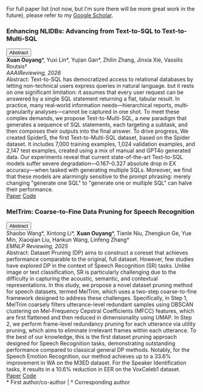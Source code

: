 For full paper list (not now, but I'm sure there will be more great work in the future), please refer to my [Google Scholar](https://scholar.google.com/citations?user=7gsdLw4AAAAJ&hl=en).


<div class="publication-item">
  <div class="publication-title">
    <h3>Enhancing NLIDBs: Advancing from Text-to-SQL to Text-to-Multi-SQL</h3>
    <button class="abstract-btn">Abstract</button>
  </div>
  <div class="publication-meta">
    <strong>Xuan Ouyang</strong><span class="author-marker">*</span>, Yuxi Lin<span class="author-marker">*</span>, Yujian Gan<span class="author-marker">*</span>, Zhilin Zhang, Jinxia Xie, Vassilis Routsis<span class="author-marker">†</span>
  </div>
  <div class="publication-venue">
    <em>AAAIReviewing, 2026</em>
  </div>
  <div class="publication-abstract">
    <span class="abstract-title">Abstract:</span>
    Text-to-SQL has democratized access to relational databases by letting non-technical users express queries in natural language. but it rests on one significant limitation: it assumes that every user request can be answered by a single SQL statement returning a flat, tabular result. In practice, many real‐world information needs—hierarchical reports, multi‐granularity analyses—cannot be captured in one shot. To meet these complex demands, we propose Text-to-Multi-SQL, a new paradigm that generates a sequence of SQL statements, each targeting a subtask, and then composes their outputs into the final answer. To drive progress, We created SpiderS, the first Text-to-Multi-SQL dataset, based on the Spider dataset. It includes 7,000 training examples, 1,024 validation examples, and 2,147 test examples, created using a mix of manual and GPT4o generated data. Our experiments reveal that current state-of-the-art Text-to-SQL models suffer severe degradation—0.167–0.327 absolute drop in EX accuracy—when tasked with generating multiple SQLs. Moreover, we find that these models are alarmingly sensitive to the prompt phrasing: merely changing "generate one SQL" to "generate one or multiple SQL" can halve their performance.
  </div>
  <div class="publication-links">
    <a href="javascript:void(0);" target="_blank">Paper</a>
    <a href="javascript:void(0);" target="_blank">Code</a>
  </div>
</div>

<div class="publication-item">
  <div class="publication-title">
    <h3>MelTrim: Coarse-to-Fine Data Pruning for Speech Recognition</h3>
    <button class="abstract-btn">Abstract</button>
  </div>
  <div class="publication-meta">
    Shaobo Wang<span class="author-marker">*</span>, Xintong Li<span class="author-marker">*</span>, <strong>Xuan Ouyang</strong><span class="author-marker">*</span>, Tianle Niu, Zhengkun Ge, Yue Min, Xiaoqian Liu, Hankun Wang, Linfeng Zhang<span class="author-marker">†</span>
  </div>
  <div class="publication-venue">
    <em>EMNLP Reviewing, 2025</em>
  </div>
  <div class="publication-abstract">
    <span class="abstract-title">Abstract:</span>
    Dataset Pruning (DP) aims to construct a coreset that achieves performance comparable to the original, full dataset. However, few studies have explored DP in the context of Speech Recognition (SR) tasks. Unlike image or text classification, SR is particularly challenging due to the difficulty in capturing the acoustic, semantic, and contextual representations. In this study, we propose a novel dataset pruning method for speech datasets, termed MelTrim, which uses a two-step coarse-to-fine framework designed to address these challenges. Specifically, in Step 1, MelTrim coarsely filters utterance-level redundant samples using DBSCAN clustering on Mel-Frequency Cepstral Coefficients (MFCC) features, which are first flattened and then reduced in dimensionality using UMAP. In Step 2, we perform frame-level redundancy pruning for each utterance via utility pruning, which aims to eliminate irrelevant frames within each utterance. To the best of our knowledge, this is the first dataset pruning approach designed for Speech Recognition tasks, demonstrating outstanding performance compared to classical general DP methods. Notably, for the Speech Emotion Recognition, our method achieves up to a 33.6% improvement in WA on the M3ED dataset. For the Speaker Identification tasks, it results in a 10.6% reduction in EER on the VoxCeleb1 dataset.
  </div>
  <div class="publication-links">
    <a href="javascript:void(0);" target="_blank">Paper</a>
    <a href="javascript:void(0);" target="_blank">Code</a>
  </div>
</div>

<div class="publication-footnote">* First author/co-author | † Corresponding author</div>

